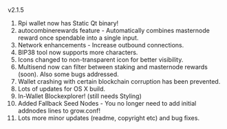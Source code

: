 v2.1.5

1. Rpi wallet now has Static Qt binary!
2. autocombinerewards feature - Automatically combines masternode reward once spendable into a single input.
3. Network enhancements - Increase outbound connections.
4. BIP38 tool now supports more characters.
5. Icons changed to non-transparent icon for better visibility.
6. Multisend now can filter between staking and masternode rewards (soon). Also some bugs addressed.
7. Wallet crashing with certain blockchain corruption has been prevented.
8. Lots of updates for OS X build.
9. In-Wallet Blockexplorer! (still needs Styling)
10. Added Fallback Seed Nodes - You no longer need to add initial addnodes lines to grow.conf!
11. Lots more minor updates (readme, copyright etc) and bug fixes.
